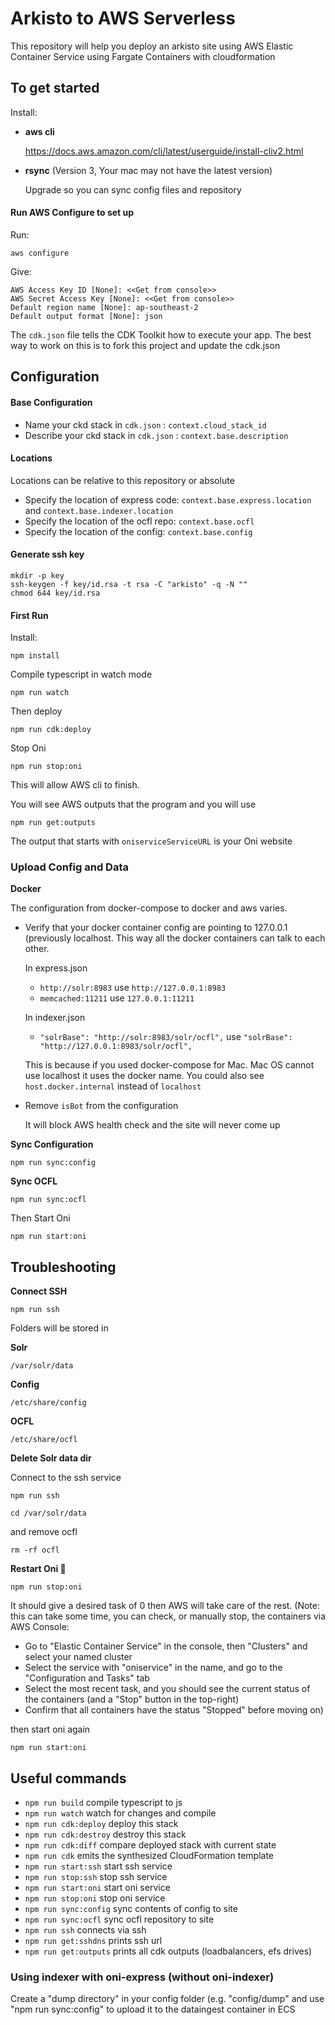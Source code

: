 # Arkisto to AWS Serverless

This repository will help you deploy an arkisto site using AWS Elastic Container Service using Fargate Containers with cloudformation

## To get started

Install:
- **aws cli**

    https://docs.aws.amazon.com/cli/latest/userguide/install-cliv2.html

- **rsync** (Version 3, Your mac may not have the latest version)

    Upgrade so you can sync config files and repository 

#### Run AWS Configure to set up

Run:
```shell script
aws configure

```
Give:
```shell script
AWS Access Key ID [None]: <<Get from console>>
AWS Secret Access Key [None]: <<Get from console>>
Default region name [None]: ap-southeast-2
Default output format [None]: json
```

The `cdk.json` file tells the CDK Toolkit how to execute your app. The best way to work on this is to fork
this project and update the cdk.json

## Configuration

#### Base Configuration

- Name your ckd stack in `cdk.json` : `context.cloud_stack_id`
- Describe your ckd stack in `cdk.json` : `context.base.description`

#### Locations

Locations can be relative to this repository or absolute

- Specify the location of express code: `context.base.express.location` and `context.base.indexer.location`
- Specify the location of the ocfl repo: `context.base.ocfl`
- Specify the location of the config: `context.base.config`

#### Generate ssh key 

```shell script
mkdir -p key
ssh-keygen -f key/id.rsa -t rsa -C "arkisto" -q -N ""
chmod 644 key/id.rsa
```

#### First Run

Install:
```shell script
npm install
```

Compile typescript in watch mode
```shell script
npm run watch
```

Then deploy
```shell script
npm run cdk:deploy
```

Stop Oni

```shell script
npm run stop:oni
```
This will allow AWS cli to finish.

You will see AWS outputs that the program and you will use

```shell script
npm run get:outputs
```

The output that starts with `oniserviceServiceURL` is your Oni website

### Upload Config and Data

**Docker**

The configuration from docker-compose to docker and aws varies.

- Verify that your docker container config are pointing to 127.0.0.1 (previously localhost. 
This way all the docker containers can talk to each other.

    In express.json 
    - `http://solr:8983` use `http://127.0.0.1:8983`
    - `memcached:11211` use `127.0.0.1:11211`
    
    In indexer.json
    - `"solrBase": "http://solr:8983/solr/ocfl",` use `"solrBase": "http://127.0.0.1:8983/solr/ocfl",`

    This is because if you used docker-compose for Mac. Mac OS cannot use localhost it uses the docker name.
You could also see `host.docker.internal` instead of `localhost`

- Remove `isBot` from the configuration

    It will block AWS health check and the site will never come up

**Sync Configuration**

```shell script
npm run sync:config
```

**Sync OCFL**

```shell script
npm run sync:ocfl
```
Then Start Oni 

```shell script
npm run start:oni
```

## Troubleshooting

**Connect SSH**

```shell script
npm run ssh
```

Folders will be stored in

**Solr**
```shell script
/var/solr/data
```
**Config**
```shell script
/etc/share/config
```
**OCFL**
```shell script
/etc/share/ocfl
```

**Delete Solr data dir**

Connect to the ssh service

```shell script
npm run ssh
```

```shell script
cd /var/solr/data
```

and remove ocfl
```shell script
rm -rf ocfl
```

**Restart Oni 👹**

```shell script
npm run stop:oni
```

It should give a desired task of 0 then AWS will take care of the rest. 
(Note: this can take some time, you can check, or manually stop, the containers via AWS Console: 
- Go to "Elastic Container Service" in the console, then "Clusters" and select your named cluster
- Select the service with "oniservice" in the name, and go to the "Configuration and Tasks" tab
- Select the most recent task, and you should see the current status of the containers (and a "Stop" button in the top-right)
- Confirm that all containers have the status "Stopped" before moving on)

then start oni again

```shell script
npm run start:oni
```

## Useful commands

 * `npm run build`               compile typescript to js
 * `npm run watch`               watch for changes and compile
 * `npm run cdk:deploy`          deploy this stack 
 * `npm run cdk:destroy`         destroy this stack 
 * `npm run cdk:diff`            compare deployed stack with current state
 * `npm run cdk`                 emits the synthesized CloudFormation template
 * `npm run start:ssh`           start ssh service
 * `npm run stop:ssh`            stop ssh service
 * `npm run start:oni`           start oni service
 * `npm run stop:oni`            stop oni service
 * `npm run sync:config`         sync contents of config to site
 * `npm run sync:ocfl`           sync ocfl repository to site
 * `npm run ssh`                 connects via ssh
 * `npm run get:sshdns`          prints ssh url
 * `npm run get:outputs`         prints all cdk outputs (loadbalancers, efs drives)

### Using indexer with oni-express (without oni-indexer)

Create a "dump directory" in your config folder (e.g. "config/dump" and use "npm run sync:config" to upload it to the dataingest container in ECS

